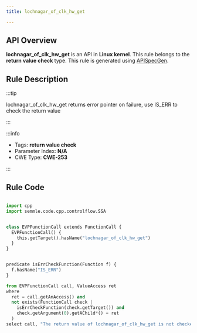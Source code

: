 ```yaml
---
title: lochnagar_of_clk_hw_get

---
```



## API Overview
**lochnagar_of_clk_hw_get** is an API in **Linux kernel**. This rule belongs to the **return value check** type. This rule is generated using [APISpecGen](../../tools/APISpecGen).
## Rule Description

:::tip

lochnagar_of_clk_hw_get returns error pointer on failure, use IS_ERR to check the return value

:::

:::info

- Tags: **return value check**
- Parameter Index: **N/A**
- CWE Type: **CWE-253**

:::

## Rule Code
```python

import cpp
import semmle.code.cpp.controlflow.SSA


class EVPFunctionCall extends FunctionCall {
  EVPFunctionCall() {
    this.getTarget().hasName("lochnagar_of_clk_hw_get")
  }
}


predicate isErrCheckFunction(Function f) {
  f.hasName("IS_ERR") 
}

from EVPFunctionCall call, ValueAccess ret
where
  ret = call.getAnAccess() and
  not exists(FunctionCall check |
    isErrCheckFunction(check.getTarget()) and
    check.getArgument(0).getAChild*() = ret
  )
select call, "The return value of lochnagar_of_clk_hw_get is not checked with IS_ERR."
    
```